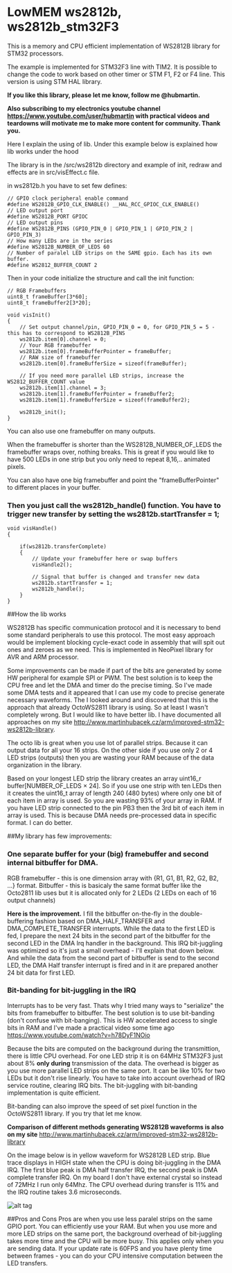 # LowMEM ws2812b, ws2812b_stm32F3
This is a memory and CPU efficient implementation of WS2812B library for STM32 processors.

The example is implemented for STM32F3 line with TIM2. It is possible to change the code to work based on other timer or STM F1, F2 or F4 line. This version is using STM HAL library.


**If you like this library, please let me know, follow me @hubmartin.**

**Also subscribing to my electronics youtube channel https://www.youtube.com/user/hubmartin with practical videos and teardowns will motivate me to make more content for community. Thank you.**


Here I explain the using of lib. Under this example below is explained how lib works under the hood

The library is in the /src/ws2812b directory and example of init, redraw and effects are in src/visEffect.c file.

in ws2812b.h you have to set few defines:
```
// GPIO clock peripheral enable command
#define WS2812B_GPIO_CLK_ENABLE() __HAL_RCC_GPIOC_CLK_ENABLE()
// LED output port
#define WS2812B_PORT GPIOC
// LED output pins
#define WS2812B_PINS (GPIO_PIN_0 | GPIO_PIN_1 | GPIO_PIN_2 | GPIO_PIN_3)
// How many LEDs are in the series
#define WS2812B_NUMBER_OF_LEDS 60
// Number of paralel LED strips on the SAME gpio. Each has its own buffer.
#define WS2812_BUFFER_COUNT 2
```

Then in your code initialize the structure and call the init function:
```
// RGB Framebuffers
uint8_t frameBuffer[3*60];
uint8_t frameBuffer2[3*20];

void visInit()
{
	// Set output channel/pin, GPIO_PIN_0 = 0, for GPIO_PIN_5 = 5 - this has to correspond to WS2812B_PINS
	ws2812b.item[0].channel = 0;
	// Your RGB framebuffer
	ws2812b.item[0].frameBufferPointer = frameBuffer;
	// RAW size of framebuffer
	ws2812b.item[0].frameBufferSize = sizeof(frameBuffer);

	// If you need more parallel LED strips, increase the WS2812_BUFFER_COUNT value
	ws2812b.item[1].channel = 3;
	ws2812b.item[1].frameBufferPointer = frameBuffer2;
	ws2812b.item[1].frameBufferSize = sizeof(frameBuffer2);

	ws2812b_init();
}
```
You can also use one framebuffer on many outputs.

When the framebuffer is shorter than the WS2812B_NUMBER_OF_LEDS the framebuffer wraps over, nothing breaks. This is great if you would like to have 500 LEDs in one strip but you only need to repeat 8,16,.. animated pixels.

You can also have one big framebuffer and point the "frameBufferPointer" to different places in your buffer.


### Then you just call the ws2812b_handle() function. You have to trigger new transfer by setting the ws2812b.startTransfer = 1;
```
void visHandle()
{

	if(ws2812b.transferComplete)
	{
		// Update your framebuffer here or swap buffers
		visHandle2();

		// Signal that buffer is changed and transfer new data
		ws2812b.startTransfer = 1;
		ws2812b_handle();
	}
}
```

##How the lib works

WS2812B has specific communication protocol and it is necessary to bend some standard peripherals to use this protocol. The most easy approach would be implement blocking cycle-exact code in assembly that will spit out ones and zeroes as we need. This is implemented in NeoPixel library for AVR and ARM processor.

Some improvements can be made if part of the bits are generated by some HW peripheral for example SPI or PWM. The best solution is to keep the CPU free and let the DMA and timer do the precise timing. So I've made some DMA tests and it appeared that I can use my code to precise generate necessary waveforms. The I looked around and discovered that this is the approach that already OctoWS2811 library is using. So at least I wasn't completely wrong. But I would like to have better lib. I have documented all approaches on my site http://www.martinhubacek.cz/arm/improved-stm32-ws2812b-library.

The octo lib is great when you use lot of parallel strips. Because it can output data for all your 16 strips. On the other side if you use only 2 or 4 LED strips (outputs) then you are wasting your RAM because of the data organization in the library.

Based on your longest LED strip the library creates an array uint16_r buffer[NUMBER_OF_LEDS × 24]. So if you use one strip with ten LEDs then it creates the uint16_t array of length 240 (480 bytes) where only one bit of each item in array is used. So you are wasting 93% of your array in RAM. If you have LED strip connected to the pin PB3 then the 3rd bit of each item in array is used. This is because DMA needs pre-processed data in specific format. I can do better.

##My library has few improvements:

### One separate buffer for your (big) framebuffer and second internal bitbuffer for DMA.
RGB framebuffer - this is one dimension array with {R1, G1, B1, R2, G2, B2, ...} format.
Bitbuffer - this is basicaly the same format buffer like the Octo2811 lib uses but it is allocated only for 2 LEDs (2 LEDs on each of 16 output channels)

**Here is the improvement.** I fill the bitbuffer on-the-fly in the double-buffering fashion based on DMA_HALF_TRANSFER and DMA_COMPLETE_TRANSFER interrupts. While the data to the first LED is fed, I prepare the next 24 bits in the second part of the bitbuffer for the second LED in the DMA Irq handler in the background. This IRQ bit-juggling was optimized so it's just a small overhead - I'll explain that down below. And while the data from the second part of bitbuffer is send to the second LED, the DMA Half transfer interrupt is fired and in it are prepared another 24 bit data for first LED.

### Bit-banding for bit-juggling in the IRQ
Interrupts has to be very fast. Thats why I tried many ways to "serialize" the bits from framebuffer to bitbuffer. The best solution is to use bit-banding (don't confuse with bit-banging). This is HW accelerated access to single bits in RAM and I've made a practical video some time ago https://www.youtube.com/watch?v=h78DyF1NOio

Because the bits are computed on the background during the transmittion, there is little CPU overhead. For one LED strip it is on 64MHz STM32F3 just about 8% **only during** transmission of the data. The overhead is bigger as you use more parallel LED strips on the same port. It can be like 10% for two LEDs but it don't rise linearly. You have to take into account overhead of IRQ service routine, clearing IRQ bits. The bit-juggling with bit-banding implementation is quite efficient.

Bit-banding can also improve the speed of set pixel function in the OctoWS2811 library. If you try that let me know.

**Comparison of different methods generating WS2812B waveforms is also on my site**
http://www.martinhubacek.cz/arm/improved-stm32-ws2812b-library

On the image below is in yellow waveform for WS2812B LED strip. Blue trace displays in HIGH state when the CPU is doing bit-juggling in the DMA IRQ. The first blue peak is DMA half transfer IRQ, the second peak is DMA complete transfer IRQ. On my board I don't have external crystal so instead of 72MHz I run only 64Mhz. The CPU overhead during transfer is 11% and the IRQ routine takes 3.6 microseconds.

![alt tag](https://github.com/hubmartin/ws2812b_stm32F3/blob/master/WS2812%20scope%20waveform.png)

##Pros and Cons
Pros are when you use less paralel strips on the same GPIO port. You can efficiently use your RAM. But when you use more and more LED strips on the same port, the background overhead of bit-juggling takes more time and the CPU will be more busy. This applies only when you are sending data. If your update rate is 60FPS and you have plenty time between frames - you can do your CPU intensive computation between the LED transfers.

